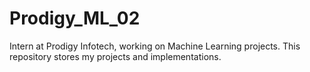 # Prodigy_ML_02
Intern at Prodigy Infotech, working on Machine Learning projects. This repository stores my projects and implementations.
